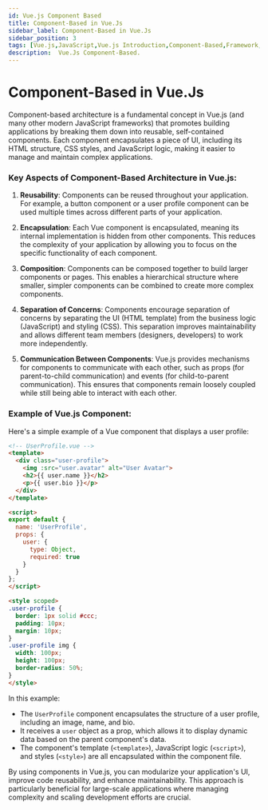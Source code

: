 ```yaml
---
id: Vue.js Component Based
title: Component-Based in Vue.Js
sidebar_label: Component-Based in Vue.Js
sidebar_position: 3
tags: [Vue.js,JavaScript,Vue.js Introduction,Component-Based,Framework,Vue.Js Concepts]
description:  Vue.Js Component-Based.
---
```


# Component-Based in Vue.Js

Component-based architecture is a fundamental concept in Vue.js (and many other modern JavaScript frameworks) that promotes building applications by breaking them down into reusable, self-contained components. Each component encapsulates a piece of UI, including its HTML structure, CSS styles, and JavaScript logic, making it easier to manage and maintain complex applications.

### Key Aspects of Component-Based Architecture in Vue.js:

1. **Reusability**: Components can be reused throughout your application. For example, a button component or a user profile component can be used multiple times across different parts of your application.

2. **Encapsulation**: Each Vue component is encapsulated, meaning its internal implementation is hidden from other components. This reduces the complexity of your application by allowing you to focus on the specific functionality of each component.

3. **Composition**: Components can be composed together to build larger components or pages. This enables a hierarchical structure where smaller, simpler components can be combined to create more complex components.

4. **Separation of Concerns**: Components encourage separation of concerns by separating the UI (HTML template) from the business logic (JavaScript) and styling (CSS). This separation improves maintainability and allows different team members (designers, developers) to work more independently.

5. **Communication Between Components**: Vue.js provides mechanisms for components to communicate with each other, such as props (for parent-to-child communication) and events (for child-to-parent communication). This ensures that components remain loosely coupled while still being able to interact with each other.

### Example of Vue.js Component:

Here's a simple example of a Vue component that displays a user profile:

```html
<!-- UserProfile.vue -->
<template>
  <div class="user-profile">
    <img :src="user.avatar" alt="User Avatar">
    <h2>{{ user.name }}</h2>
    <p>{{ user.bio }}</p>
  </div>
</template>

<script>
export default {
  name: 'UserProfile',
  props: {
    user: {
      type: Object,
      required: true
    }
  }
};
</script>

<style scoped>
.user-profile {
  border: 1px solid #ccc;
  padding: 10px;
  margin: 10px;
}
.user-profile img {
  width: 100px;
  height: 100px;
  border-radius: 50%;
}
</style>
```

In this example:
- The `UserProfile` component encapsulates the structure of a user profile, including an image, name, and bio.
- It receives a `user` object as a prop, which allows it to display dynamic data based on the parent component's data.
- The component's template (`<template>`), JavaScript logic (`<script>`), and styles (`<style>`) are all encapsulated within the component file.

By using components in Vue.js, you can modularize your application's UI, improve code reusability, and enhance maintainability. This approach is particularly beneficial for large-scale applications where managing complexity and scaling development efforts are crucial.